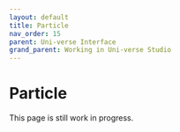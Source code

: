 ```yaml
---
layout: default
title: Particle
nav_order: 15
parent: Uni-verse Interface
grand_parent: Working in Uni-verse Studio
---
```

# Particle

This page is still work in progress.